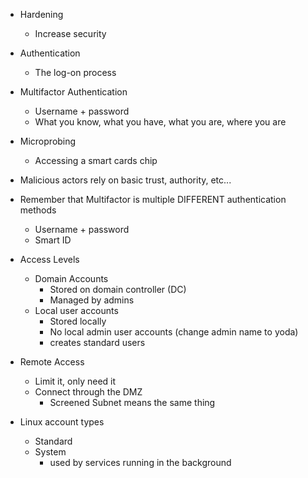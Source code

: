 
- Hardening 
	- Increase security

- Authentication
	- The log-on process

- Multifactor Authentication
	- Username + password
	- What you know, what you have, what you are, where you are

- Microprobing 
	- Accessing a smart cards chip

- Malicious actors rely on basic trust, authority, etc...

- Remember that Multifactor is multiple DIFFERENT authentication methods
	- Username + password
	- Smart ID

- Access Levels
	- Domain Accounts
		- Stored on domain controller (DC)
		- Managed by admins
	- Local user accounts
		- Stored locally
		- No local admin user accounts (change admin name to yoda)
		- creates standard users 

- Remote Access
	- Limit it, only need it
	- Connect through the DMZ 
		- Screened Subnet means the same thing


- Linux account types
	- Standard
	- System
		- used by services running in the background